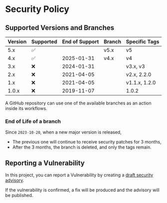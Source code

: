 # Security Policy

## Supported Versions and Branches

| Version | Supported          | End of Support | Branch | Specific Tags |
| ------- | ------------------ | -------------- | ------ | ------------- |
| 5.x     | :white_check_mark: |                | v5.x   | v5            |
| 4.x     | :white_check_mark: | 2025-01-31     | v4.x   | v4            |
| 3.x     | :x:                | 2024-01-31     |        | v3.x, v3      |
| 2.x     | :x:                | 2021-04-05     |        | v2.x, 2.2.0   |
| 1.x     | :x:                | 2021-04-05     |        | v1.1.x, 1.2.0 |
| 1.0.x   | :x:                | 2019-11-07     |        | 1.0.2         |

A GitHub repository can use one of the available branches as an action inside its workflows.

### End of Life of a branch

Since `2023-10-20`, when a new major version is released,

- The previous one will continue to receive security patches for 3 months,
- After the 3 months, the branch is deleted, and only the tags remain.

## Reporting a Vulnerability

In this project, you can report a Vulnerability by creating a [draft security advisory](https://github.com/rlespinasse/github-slug-action/security/advisories).

If the vulnerability is confirmed, a fix will be produced and the advisory will be published.
